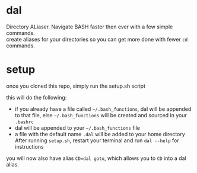 # dal
Directory ALiaser.  Navigate BASH faster then ever with a few simple commands.  
create aliases for your directories so you can get more done with fewer `cd` commands.
# setup
once you cloned this repo, simply run the setup.sh script  

this will do the following:  
* if you already have a file called `~/.bash_functions`, dal will be appended to that file, else `~/.bash_functions` will be created and sourced in your `.bashrc`  
* dal will be appended to your `~/.bash_functions` file  
* a file with the default name `.dal` will be added to your home directory  
After running `setup.sh`, restart your terminal and run `dal --help` for instructions  

you will now also have alias `CD=dal goto`, which allows you to `CD` into a dal alias.  
